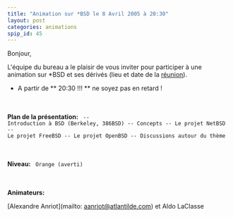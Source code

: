 ```yaml
---
title: "Animation sur *BSD le 8 Avril 2005 à 20:30"
layout: post
categories: animations
spip_id: 45
---
```

Bonjour,


L'équipe du bureau a le plaisir de vous inviter pour participer à une animation sur *BSD et ses dérivés (lieu et date de la [réunion](art2)).

- A partir de ** 20:30 !!! ** ne soyez pas en retard !


<br /><br />
**Plan de la présentation:**
<code>
-- Introduction à BSD (Berkeley, 386BSD)
-- Concepts
-- Le projet NetBSD
-- Le projet FreeBSD
-- Le projet OpenBSD 
-- Discussions autour du thème
</code>

<br /><br />
**Niveau:**
<code>
Orange (averti)
</code>

<br /><br />
**Animateurs:**

[Alexandre Anriot](mailto: aanriot@atlantilde.com) et Aldo LaClasse


